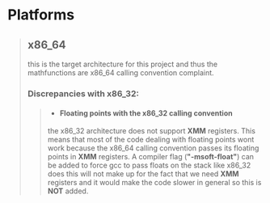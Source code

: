 # Platforms
> ## x86_64
> this is the target architecture for this project and thus the mathfunctions are x86_64 calling convention complaint.
> ### Discrepancies with x86_32:
>> * #### Floating points with the x86_32 calling convention
 >>  the x86_32 architecture does not support **XMM** registers.
 >>  This means that most of the code dealing with floating points wont work because the x86_64 calling convention passes its floating points in **XMM** registers.
 >>  A compiler flag (**"-msoft-float"**) can be added to force gcc to pass floats on the stack like x86_32 does this will not make up for the fact that we need **XMM** registers and it would make the code slower in general so this is **NOT** added.